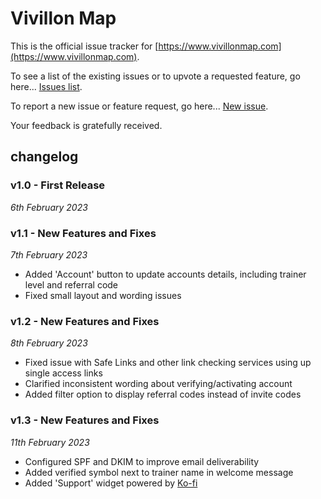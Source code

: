 # Vivillon Map
This is the official issue tracker for [https://www.vivillonmap.com](https://www.vivillonmap.com).

To see a list of the existing issues or to upvote a requested feature, go here... [Issues list](https://github.com/riklewis/vivillonmap/issues).

To report a new issue or feature request, go here... [New issue](https://github.com/riklewis/vivillonmap/issues/new).

Your feedback is gratefully received.

## changelog

### v1.0 - First Release
_6th February 2023_

### v1.1 - New Features and Fixes
_7th February 2023_
* Added 'Account' button to update accounts details, including trainer level and referral code
* Fixed small layout and wording issues

### v1.2 - New Features and Fixes
_8th February 2023_
* Fixed issue with Safe Links and other link checking services using up single access links
* Clarified inconsistent wording about verifying/activating account
* Added filter option to display referral codes instead of invite codes

### v1.3 - New Features and Fixes
_11th February 2023_
* Configured SPF and DKIM to improve email deliverability
* Added verified symbol next to trainer name in welcome message
* Added 'Support' widget powered by [Ko-fi](https://ko-fi.com/riklewis)